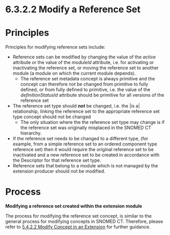 # 6.3.2.2 Modify a Reference Set

# Principles

Principles for modifying reference sets include:

  * Reference sets can be modified by changing the value of the  _active_ attribute or the value of the  _moduleId_ attribute, i.e. for activating or inactivating the reference set, or moving the reference set to another module (a module on which the current module depends).
    * The reference set metadata concept is always primitive and the concept can therefore not be changed from primitive to fully defined, or from fully defined to primitive, i.e. the value of the  _definitionStatusId_ attribute should be primitive for all versions of the reference set
  * The reference set type should  _**not**_ be changed, i.e. the |is a| relationship, linking the reference set to the appropriate reference set type concept should not be changed
    * The only situation where the the reference set type may change is if the reference set was originally misplaced in the SNOMED CT hierarchy.
  * If the reference set needs to be changed to a different type, (for example, from a simple reference set to an ordered component type reference set) then it would require the original reference set to be inactivated and a new reference set to be created in accordance with the Descriptor for that reference set type. 
  * Reference sets that belong to a module which is not managed by the extension producer should not be modified.

# Process

**Modifying a reference set created within the extension module**

The process for modifying the reference set concept, is similar to the general process for modifying concepts in SNOMED CT. Therefore, please refer to [5.4.2.2 Modify Concept in an Extension](https://confluence.ihtsdotools.org/display/WIPEXTPG/5.4.2.2+Modify+Concept+in+an+Extension) for further guidance.
